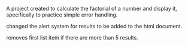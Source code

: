 A project created to calculate the factorial of a number and display it, specifically to practice simple error handling.

changed the alert system for results to be added to the html document.

removes first list item if there are more than 5 results.